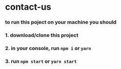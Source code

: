 # contact-us
### to run this poject on your machine you should
### 1. download/clone this project
### 2. in your console, run `npm i` or `yarn`
### 3. run `npm start` or `yarn start`

